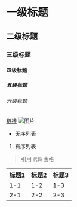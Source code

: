 # 一级标题
## 二级标题
### 三级标题
#### 四级标题
##### 五级标题
###### 六级标题
[链接](http://pikaqiang.byethost3.com)
![图片](https://i.jpg.dog/213860ddd3790723c062db08672ea17c.jpeg)
- 无序列表
1. 有序列表
> 引用
`代码`
表格
<table>
  <tr>
    <th>标题1</th>
    <th>标题2</th>
    <th>标题3</th>
  </tr>
  <tr>
    <td>1-1</td>
    <td>1-2</td>
    <td>1-3</td>
  </tr>
  <tr>
    <td>2-1</td>
    <td>2-2</td>
    <td>2-3</td>
  </tr>
</table>

